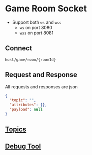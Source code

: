 #  Game Room Socket

- Support both `ws` and `wss`
  - `ws` on port 8080
  - `wss` on port 8081

## Connect

`host/game/room/{roomId}`

## Request and Response

All requests and responses are json

```json
{
  "topic": "",
  "attributes": {},
  "payload": null
}
```

## [Topics](socket/topics)

## [Debug Tool](socket/index.html)